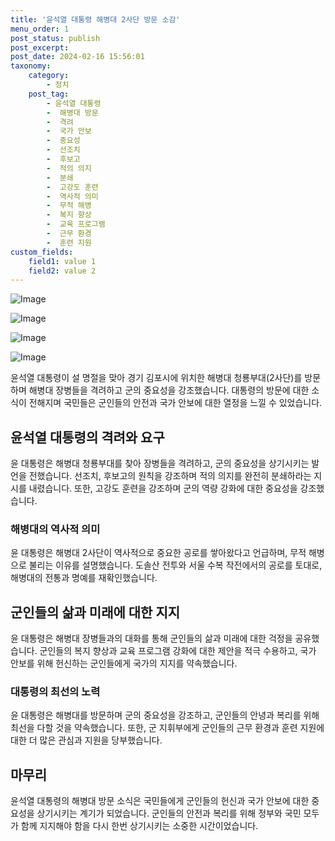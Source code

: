 ```yaml
---
title: '윤석열 대통령 해병대 2사단 방문 소감'
menu_order: 1
post_status: publish
post_excerpt: 
post_date: 2024-02-16 15:56:01
taxonomy:
    category:
        - 정치
    post_tag:
        - 윤석열 대통령
        -  해병대 방문
        -  격려
        -  국가 안보
        -  중요성
        -  선조치
        -  후보고
        -  적의 의지
        -  분쇄
        -  고강도 훈련
        -  역사적 의미
        -  무적 해병
        -  복지 향상
        -  교육 프로그램
        -  근무 환경
        -  훈련 지원
custom_fields:
    field1: value 1
    field2: value 2
---
```


![Image](https://imgnews.pstatic.net/image/001/2024/02/10/PYH2024021003560001300_P4_20240210202008209.jpg?type=w647)

![Image](https://imgnews.pstatic.net/image/001/2024/02/10/PYH2024021003280001300_P4_20240210202008221.jpg?type=w647)

![Image](https://imgnews.pstatic.net/image/001/2024/02/10/PYH2024021003510001300_P4_20240210202008228.jpg?type=w647)

![Image](https://imgnews.pstatic.net/image/001/2024/02/10/PYH2024021003610001300_P4_20240210202008231.jpg?type=w647)

윤석열 대통령이 설 명절을 맞아 경기 김포시에 위치한 해병대 청룡부대(2사단)를 방문하며 해병대 장병들을 격려하고 군의 중요성을 강조했습니다. 대통령의 방문에 대한 소식이 전해지며 국민들은 군인들의 안전과 국가 안보에 대한 열정을 느낄 수 있었습니다.
## 윤석열 대통령의 격려와 요구
윤 대통령은 해병대 청룡부대를 찾아 장병들을 격려하고, 군의 중요성을 상기시키는 발언을 전했습니다. 선조치, 후보고의 원칙을 강조하며 적의 의지를 완전히 분쇄하라는 지시를 내렸습니다. 또한, 고강도 훈련을 강조하며 군의 역량 강화에 대한 중요성을 강조했습니다.
### 해병대의 역사적 의미
윤 대통령은 해병대 2사단이 역사적으로 중요한 공로를 쌓아왔다고 언급하며, 무적 해병으로 불리는 이유를 설명했습니다. 도솔산 전투와 서울 수복 작전에서의 공로를 토대로, 해병대의 전통과 명예를 재확인했습니다.
## 군인들의 삶과 미래에 대한 지지
윤 대통령은 해병대 장병들과의 대화를 통해 군인들의 삶과 미래에 대한 걱정을 공유했습니다. 군인들의 복지 향상과 교육 프로그램 강화에 대한 제안을 적극 수용하고, 국가 안보를 위해 헌신하는 군인들에게 국가의 지지를 약속했습니다.
### 대통령의 최선의 노력
윤 대통령은 해병대를 방문하며 군의 중요성을 강조하고, 군인들의 안녕과 복리를 위해 최선을 다할 것을 약속했습니다. 또한, 군 지휘부에게 군인들의 근무 환경과 훈련 지원에 대한 더 많은 관심과 지원을 당부했습니다.
## 마무리
윤석열 대통령의 해병대 방문 소식은 국민들에게 군인들의 헌신과 국가 안보에 대한 중요성을 상기시키는 계기가 되었습니다. 군인들의 안전과 복리를 위해 정부와 국민 모두가 함께 지지해야 함을 다시 한번 상기시키는 소중한 시간이었습니다.
